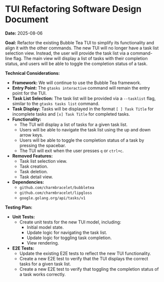 # TUI Refactoring Software Design Document

**Date:** 2025-08-06

**Goal:** Refactor the existing Bubble Tea TUI to simplify its functionality and align it with the other commands. The new TUI will no longer have a task list selection view. Instead, the user will provide the task list via a command-line flag. The main view will display a list of tasks with their completion status, and users will be able to toggle the completion status of a task.

**Technical Considerations:**

*   **Framework:** We will continue to use the Bubble Tea framework.
*   **Entry Point:** The `gtasks interactive` command will remain the entry point for the TUI.
*   **Task List Selection:** The task list will be provided via a `--tasklist` flag, similar to the `gtasks tasks list` command.
*   **Task Display:** Tasks will be displayed in the format `[ ] Task Title` for incomplete tasks and `[x] Task Title` for completed tasks.
*   **Functionality:**
    *   The TUI will display a list of tasks for a given task list.
    *   Users will be able to navigate the task list using the up and down arrow keys.
    *   Users will be able to toggle the completion status of a task by pressing the spacebar.
    *   The TUI will exit when the user presses `q` or `ctrl+c`.
*   **Removed Features:**
    *   Task list selection view.
    *   Task creation.
    *   Task deletion.
    *   Task detail view.
*   **Dependencies:**
    *   `github.com/charmbracelet/bubbletea`
    *   `github.com/charmbracelet/lipgloss`
    *   `google.golang.org/api/tasks/v1`

**Testing Plan:**

*   **Unit Tests:**
    *   Create unit tests for the new TUI model, including:
        *   Initial model state.
        *   Update logic for navigating the task list.
        *   Update logic for toggling task completion.
        *   View rendering.
*   **E2E Tests:**
    *   Update the existing E2E tests to reflect the new TUI functionality.
    *   Create a new E2E test to verify that the TUI displays the correct tasks for a given task list.
    *   Create a new E2E test to verify that toggling the completion status of a task works correctly.
